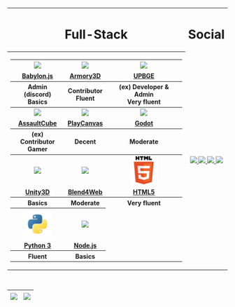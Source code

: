 <table align="center">
  <tr>
    <th><h1>Full-Stack</h1>
    <th><h1>Social</h1></th>
  </tr>
  <tr>
    <th>
      <!-- FULL-STACK -->
      <table>
        <!-- IMG 1-3 -->
        <tr>
          <th align="center"><img src="https://avatars.githubusercontent.com/u/4855800?s=200&v=4" width=64 /></th>
          <th align="center"><img src="https://avatars.githubusercontent.com/u/20436620?s=200&v=4" width=64 /></th>
          <th align="center"><img src="https://avatars.githubusercontent.com/u/16006310?s=200&v=4" width=64 /></th>
        </tr>
        <!-- TITLE 1-3 -->
        <tr>
          <td align="center"><a href="https://www.babylonjs.com">Babylon.js</a></td>
          <td align="center"><a href="https://www.armory3d.org">Armory3D</a></td>
          <td align="center"><a href="https://www.upbge.org">UPBGE</a></td>
        </tr>
        <!-- STATUS 1-3 -->
        <tr>
          <th align="center">Admin (discord)<br />Basics</th>
          <th align="center">Contributor<br />Fluent</th>
          <th align="center">(ex) Developer & Admin<br />Very fluent</th>
        </tr>
        <!-- IMG 4-6 -->
        <tr>
          <th align="center"><img src="https://avatars.githubusercontent.com/u/5957666?s=200&v=4" width=64 /></th>
          <th align="center"><img src="https://avatars.githubusercontent.com/u/1030579?s=200&v=4" width=64 /></th>
          <th align="center"><img src="https://avatars.githubusercontent.com/u/6318500?s=200&v=4" width=64 /></th>
        </tr>
        <!-- TITLE 4-6 -->
        <tr>
          <td align="center"><a href="https://assault.cubers.net">AssaultCube</a></td>
          <td align="center"><a href="https://www.playcanvas.com">PlayCanvas</a></td>
          <td align="center"><a href="https://www.godotengine.org">Godot</a></td>
        </tr>
        <!-- STATUS 4-6 -->
        <tr>
          <th align="center">(ex) Contributor<br />Gamer</th>
          <th align="center"align="center">Decent</th>
          <th align="center">Moderate</th>
        </tr>
        <!-- IMG 7-9 -->
        <tr>
          <th align="center"><img src="https://avatars.githubusercontent.com/u/13039680?s=200&v=4" width=64 /></th>
          <th align="center"><img src="https://avatars.githubusercontent.com/u/7070926?s=200&v=4" width=64 /></th>
          <th align="center"><img src="https://raw.githubusercontent.com/github/explore/80688e429a7d4ef2fca1e82350fe8e3517d3494d/topics/html/html.png" width=64 /></th>
        </tr>
        <!-- TITLE 7-9 -->
        <tr>
          <td align="center"><a href="https://www.unity3d.com">Unity3D</a></td>
          <td align="center"><a href="https://www.blend4web.com">Blend4Web</a></td>
          <td align="center"><a href="https://developer.mozilla.org">HTML5</a></td>
        </tr>
        <!-- STATUS 7-9 -->
        <tr>
          <th align="center">Basics</th>
          <th align="center">Moderate</th>
          <th align="center">Very fluent</th>
        </tr>
        <!-- IMG 10 -->
        <tr>
          <th align="center"><img src="https://raw.githubusercontent.com/github/explore/80688e429a7d4ef2fca1e82350fe8e3517d3494d/topics/python/python.png" width=64 /></th>
          <th align="center"><img src="https://avatars.githubusercontent.com/u/9950313?s=200&v=4" width=64 /></th>
        </tr>
        <!-- TITLE 10 -->
        <tr>
          <td align="center"><a href="https://www.python.org">Python 3</a></td>
          <td align="center"><a href="https://www.nodejs.org">Node.js</td>
        </tr>
        <!-- STATUS 10 -->
        <tr>
          <th align="center">Fluent</th>
          <th align="center">Basics</th>
        </tr>
      </table>
      <!-- SOCIAL LINKS -->
      <td align="center">
        <a href="https://discord.gg/rtpFtwnZCq">
          <img src="https://img.shields.io/badge/discord-%23E60023.svg?&color=darkslateblue&style=for-the-badge&logo=discord&logoColor=white" />
        </a>
        <a href="https://www.youtube.com/channel/UCPnPW3BMq3Lv--L6XFoVfLA">
          <img src="https://img.shields.io/badge/youtube-%23E60023.svg?&style=for-the-badge&logo=youtube&logoColor=white" />
        </a>
        <a href="https://www.twitter.com/rpaladin_01">
          <img src="https://img.shields.io/badge/twitter-%23E60023.svg?&color=blue&style=for-the-badge&logo=twitter&logoColor=white" />
        </a>
        <a href="https://www.reddit.com/u/randompandagames">
          <img src="https://img.shields.io/badge/reddit-%23E60023.svg?&color=darkorange&style=for-the-badge&logo=reddit&logoColor=white" />
        </a>
      </td>
    </th>
  </tr>
</table>
<br />

<!-- <table align="center">
  <tr align="center">
    <img align="center" src="https://github-readme-stats.vercel.app/api?username=rpaladin&theme=dark&show_icons=true" alt="rpaladin's github stats" />
  </tr>
  <tr align="center">
    <img align="center" src="https://github-readme-stats.vercel.app/api/top-langs/?username=rpaladin&layout=compact&theme=dark&show_icons=true" />
  </tr>
</table> -->

|  <img align="center" src="https://github-readme-stats.vercel.app/api/top-langs/?username=rpaladin&layout=compact&theme=ayu-mirage&show_icons=true" /> | <img align="center" src="https://github-readme-stats.vercel.app/api?username=rpaladin&theme=ayu-mirage&show_icons=true" />
| ------------- | ------------- |

